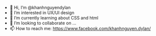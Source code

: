 - 👋 Hi, I’m @khanhnguyendylan
- 👀 I’m interested in UX/UI design
- 🌱 I’m currently learning about CSS and html
- 💞️ I’m looking to collaborate on ...
- 📫 How to reach me: https://www.facebook.com/khanhnguyen.dylan/

<!---
khanhnguyendylan/khanhnguyendylan is a ✨ special ✨ repository because its `README.md` (this file) appears on your GitHub profile.
You can click the Preview link to take a look at your changes.
--->
